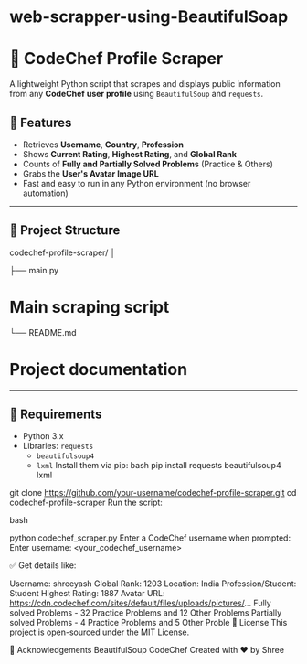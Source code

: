 # web-scrapper-using-BeautifulSoap
# 🧠 CodeChef Profile Scraper

A lightweight Python script that scrapes and displays public information from any **CodeChef user profile** using `BeautifulSoup` and `requests`.

## 📌 Features

- Retrieves **Username**, **Country**, **Profession**
- Shows **Current Rating**, **Highest Rating**, and **Global Rank**
- Counts of **Fully and Partially Solved Problems** (Practice & Others)
- Grabs the **User's Avatar Image URL**
- Fast and easy to run in any Python environment (no browser automation)

---

## 📁 Project Structure
codechef-profile-scraper/
│

├── main.py
# Main scraping script
└── README.md 
# Project documentation
---

## 🧰 Requirements

- Python 3.x
- Libraries:
   `requests`
  - `beautifulsoup4`
  - `lxml`
Install them via pip:
bash
pip install requests beautifulsoup4 lxml

git clone https://github.com/your-username/codechef-profile-scraper.git
cd codechef-profile-scraper
Run the script:

bash

python codechef_scraper.py
Enter a CodeChef username when prompted:
Enter username: <your_codechef_username>

✅ Get details like:

Username: shreeyash   Global Rank: 1203
Location: India
Profession/Student: Student
Highest Rating: 1887
Avatar URL: https://cdn.codechef.com/sites/default/files/uploads/pictures/...
Fully solved Problems - 32 Practice Problems and 12 Other Problems
Partially solved Problems - 4 Practice Problems and 5 Other Proble
📄 License
This project is open-sourced under the MIT License.

🙏 Acknowledgements
BeautifulSoup
CodeChef
Created with ❤️ by Shree
